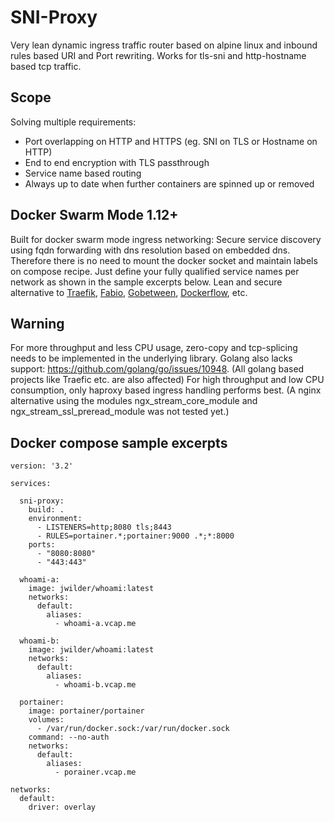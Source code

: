 # SNI-Proxy
Very lean dynamic ingress traffic router based on alpine linux and inbound rules based URI and Port rewriting. Works for tls-sni and http-hostname based tcp traffic.

## Scope
Solving multiple requirements:
- Port overlapping on HTTP and HTTPS (eg. SNI on TLS or Hostname on HTTP)
- End to end encryption with TLS passthrough
- Service name based routing
- Always up to date when further containers are spinned up or removed

## Docker Swarm Mode 1.12+
Built for docker swarm mode ingress networking: Secure service discovery using fqdn forwarding with dns resolution based on  embedded dns. Therefore there is no need to mount the docker socket and maintain labels on compose recipe. Just define your fully qualified service names per network as shown in the sample excerpts below. Lean and secure alternative to [Traefik](http://traefik.io), [Fabio](https://github.com/fabiolb/fabio), [Gobetween](http://gobetween.io/), [Dockerflow](http://proxy.dockerflow.com/), etc.

## Warning
For more throughput and less CPU usage, zero-copy and tcp-splicing needs to be implemented in the underlying library. Golang also lacks support: https://github.com/golang/go/issues/10948. (All golang based projects like Traefic etc. are also affected) For high throughput and low CPU consumption, only haproxy based ingress handling performs best. (A nginx alternative using the modules ngx_stream_core_module and ngx_stream_ssl_preread_module was not tested yet.)

## Docker compose sample excerpts
```
version: '3.2'

services:

  sni-proxy:
    build: .
    environment:
      - LISTENERS=http;8080 tls;8443
      - RULES=portainer.*;portainer:9000 .*;*:8000
    ports:
      - "8080:8080"
      - "443:443"

  whoami-a:
    image: jwilder/whoami:latest
    networks:
      default:
        aliases:
          - whoami-a.vcap.me  

  whoami-b:
    image: jwilder/whoami:latest
    networks:
      default:
        aliases:
          - whoami-b.vcap.me  

  portainer:
    image: portainer/portainer
    volumes:
      - /var/run/docker.sock:/var/run/docker.sock
    command: --no-auth
    networks:
      default:
        aliases:
          - porainer.vcap.me

networks:
  default:
    driver: overlay
```

